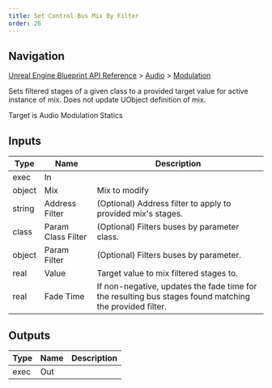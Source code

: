 ```yaml
---
title: Set Control Bus Mix By Filter
order: 26
---
```

## Navigation

[Unreal Engine Blueprint API Reference](https://dev.epicgames.com/documentation/en-us/unreal-engine/BlueprintAPI) > [Audio](https://dev.epicgames.com/documentation/en-us/unreal-engine/BlueprintAPI/Audio) > [Modulation](https://dev.epicgames.com/documentation/en-us/unreal-engine/BlueprintAPI/Audio/Modulation)

Sets filtered stages of a given class to a provided target value for active instance of mix.
Does not update UObject definition of mix.

Target is Audio Modulation Statics

## Inputs

| Type | Name | Description |
| --- | --- | --- |
| exec | In |  |
| object | Mix | Mix to modify |
| string | Address Filter | (Optional) Address filter to apply to provided mix's stages. |
| class | Param Class Filter | (Optional) Filters buses by parameter class. |
| object | Param Filter | (Optional) Filters buses by parameter. |
| real | Value | Target value to mix filtered stages to. |
| real | Fade Time | If non-negative, updates the fade time for the resulting bus stages found matching the provided filter. |

## Outputs

| Type | Name | Description |
| --- | --- | --- |
| exec | Out |  |
